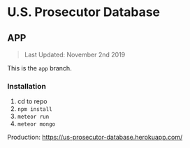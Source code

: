 # U.S. Prosecutor Database
## APP
> Last Updated: November 2nd 2019

This is the `app` branch.

### Installation

1. cd to repo
2. `npm install`
3. `meteor run`
4. `meteor mongo`

Production: https://us-prosecutor-database.herokuapp.com/
